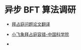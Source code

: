 # 异步 BFT 算法调研

- [拜占庭问题论文翻译](https://blog.csdn.net/weixin_40098405/article/details/105566437)

- [小飞象拜占庭容错-中国科学院](https://www.cas.cn/cm/202102/t20210223_4778515.shtml)
- 